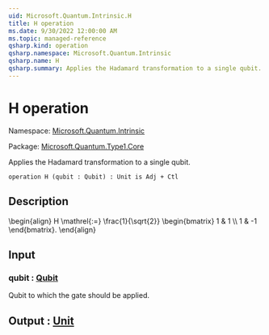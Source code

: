 ```yaml
---
uid: Microsoft.Quantum.Intrinsic.H
title: H operation
ms.date: 9/30/2022 12:00:00 AM
ms.topic: managed-reference
qsharp.kind: operation
qsharp.namespace: Microsoft.Quantum.Intrinsic
qsharp.name: H
qsharp.summary: Applies the Hadamard transformation to a single qubit.
---
```


# H operation

Namespace: [Microsoft.Quantum.Intrinsic](xref:Microsoft.Quantum.Intrinsic)

Package: [Microsoft.Quantum.Type1.Core](https://nuget.org/packages/Microsoft.Quantum.Type1.Core)


Applies the Hadamard transformation to a single qubit.

```qsharp
operation H (qubit : Qubit) : Unit is Adj + Ctl
```


## Description

\begin{align}H \mathrel{:=}\frac{1}{\sqrt{2}}\begin{bmatrix}1 & 1 \\\\1 & -1\end{bmatrix}.\end{align}

## Input

### qubit : [Qubit](xref:microsoft.quantum.qsharp.valueliterals#qubit-literals)

Qubit to which the gate should be applied.



## Output : [Unit](xref:microsoft.quantum.qsharp.valueliterals#unit-literal)

